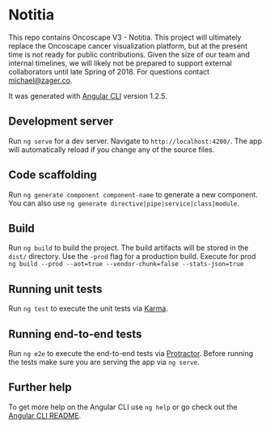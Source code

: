 # Notitia

This repo contains Oncoscape V3 - Notitia.  This project will ultimately replace the Oncoscape cancer visualization platform, but at the present time is not ready for public contributions.  Given the size of our team and internal timelines, we will likely not be prepared to support external collaborators until late Spring of 2018.  For questions contact michael@zager.co.

It was generated with [Angular CLI](https://github.com/angular/angular-cli) version 1.2.5.  

## Development server

Run `ng serve` for a dev server. Navigate to `http://localhost:4200/`. The app will automatically reload if you change any of the source files.

## Code scaffolding

Run `ng generate component component-name` to generate a new component. You can also use `ng generate directive|pipe|service|class|module`.

## Build

Run `ng build` to build the project. The build artifacts will be stored in the `dist/` directory. Use the `-prod` flag for a production build.
Execute for prod `ng build --prod --aot=true --vendor-chunk=false --stats-json=true`


## Running unit tests

Run `ng test` to execute the unit tests via [Karma](https://karma-runner.github.io).

## Running end-to-end tests

Run `ng e2e` to execute the end-to-end tests via [Protractor](http://www.protractortest.org/).
Before running the tests make sure you are serving the app via `ng serve`.

## Further help

To get more help on the Angular CLI use `ng help` or go check out the [Angular CLI README](https://github.com/angular/angular-cli/blob/master/README.md).

